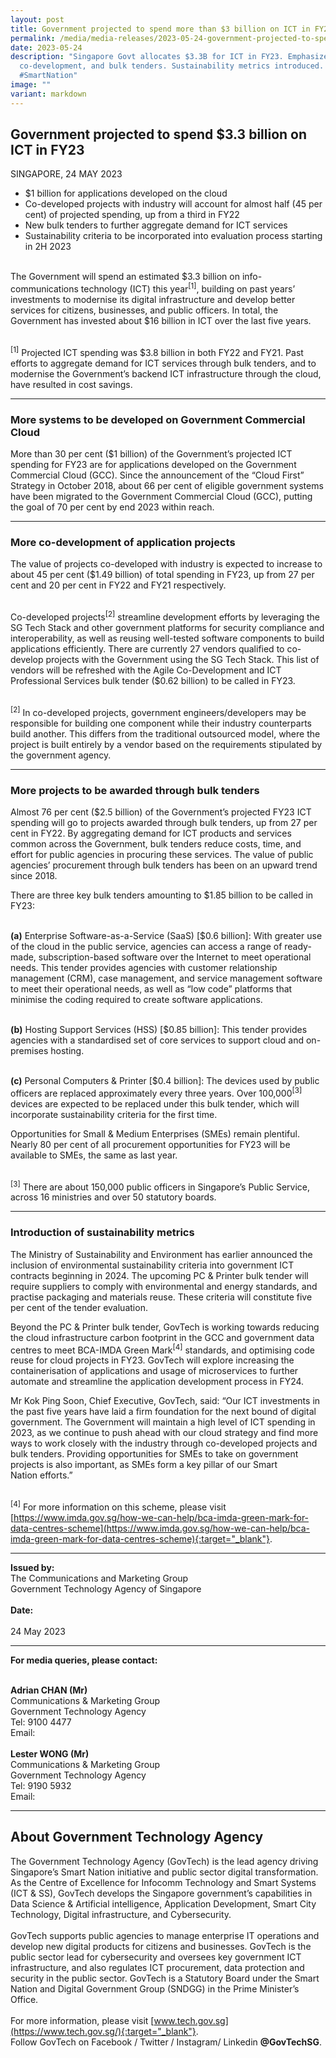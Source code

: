 ```yaml
---
layout: post
title: Government projected to spend more than $3 billion on ICT in FY23
permalink: /media/media-releases/2023-05-24-government-projected-to-spend-on-ict-in-fy23/
date: 2023-05-24
description: "Singapore Govt allocates $3.3B for ICT in FY23. Emphasizes cloud,
  co-development, and bulk tenders. Sustainability metrics introduced.
  #SmartNation"
image: ""
variant: markdown
---
```

## **Government projected to spend $3.3 billion on ICT in FY23**

SINGAPORE,&nbsp;24 MAY 2023
<br>
* $1 billion for applications developed on the cloud
* Co-developed projects with industry will account for almost half (45 per cent) of projected spending, up from a third in FY22
* New bulk tenders to further aggregate demand for ICT services
* Sustainability criteria to be incorporated into evaluation process starting in 2H 2023

<br> The Government will spend an estimated $3.3 billion on&nbsp;info-communications technology (ICT) this year<sup>[1]</sup>, building on past years’ investments to modernise its digital infrastructure and develop better services for citizens, businesses, and public officers. In total, the Government has invested about $16 billion in ICT over the last five years.

<br><sup>[1]</sup> Projected ICT spending was $3.8 billion in both FY22 and FY21. Past efforts to aggregate demand for ICT services through bulk tenders, and to modernise the Government’s backend ICT infrastructure through the cloud, have resulted in cost savings.

---

### **More systems to be developed on Government Commercial Cloud**

More than 30 per cent ($1 billion) of the Government’s projected ICT spending for FY23 are for applications developed on the Government Commercial Cloud (GCC). Since the announcement of the “Cloud First” Strategy in October 2018, about 66 per cent of eligible government systems have been migrated to the Government Commercial Cloud (GCC), putting the goal of 70 per cent by end 2023 within reach.

---

### **More co-development of application projects**
The value of projects co-developed with industry is expected to increase to about 45 per cent ($1.49 billion) of total spending in FY23, up from 27 per cent and 20 per cent in FY22 and FY21 respectively.

<br>Co-developed projects<sup>[2]</sup> streamline development efforts by leveraging the SG Tech Stack and other government platforms for security compliance and interoperability, as well as reusing well-tested software components to build applications efficiently. There are currently 27 vendors qualified to co-develop projects with the Government using the SG Tech Stack. This list of vendors will be refreshed with the Agile Co-Development and ICT Professional Services bulk tender ($0.62 billion) to be called in FY23.

<br><sup>[2]</sup> In co-developed projects, government engineers/developers may be responsible for building one component while their industry counterparts build another. This differs from the traditional outsourced model, where the project is built entirely by a vendor based on the requirements stipulated by the government agency.

---

### **More projects to be awarded through bulk tenders**

Almost 76 per cent ($2.5 billion) of the Government’s projected FY23 ICT spending will go to projects awarded through bulk tenders, up from 27 per cent in FY22. By aggregating demand for ICT products and services common across the Government, bulk tenders reduce costs, time, and effort for public agencies in procuring these services. The value of public agencies’ procurement through bulk tenders has been on an upward trend since 2018.

There are three key bulk tenders amounting to $1.85 billion to be called in FY23:

<br> **(a)** Enterprise Software-as-a-Service (SaaS) [$0.6 billion]: With greater use of the cloud in the public service, agencies can access a range of ready-made, subscription-based software over the Internet to meet operational needs. This tender provides agencies with customer relationship management (CRM), case management, and service management software to meet their operational needs, as well as “low code” platforms that minimise the coding required to create software applications.

<br> **(b)** Hosting Support Services (HSS) [$0.85 billion]: This tender provides agencies with a standardised set of core services to support cloud and on-premises hosting.

<br> **(c)** Personal Computers &amp; Printer [$0.4 billion]: The devices used by public officers are replaced approximately every three years. Over 100,000<sup>[3]</sup> devices are expected to be replaced under this bulk tender, which will incorporate sustainability criteria for the first time.

Opportunities for Small &amp; Medium Enterprises (SMEs) remain plentiful. Nearly 80 per cent of all procurement opportunities for FY23 will be available to SMEs, the same as last year.

<br><sup>[3]</sup> There are about 150,000 public officers in Singapore’s Public Service, across 16 ministries and over 50 statutory boards.

---

### **Introduction of sustainability metrics**

The Ministry of Sustainability and Environment has earlier announced the inclusion of environmental sustainability criteria into government ICT contracts beginning in 2024. The upcoming PC &amp; Printer bulk tender will require suppliers to comply with environmental and energy standards, and practise packaging and materials reuse. These criteria will constitute five per cent of the tender evaluation.

Beyond the PC &amp; Printer bulk tender, GovTech is working towards reducing the cloud infrastructure carbon footprint in the GCC and government data centres to meet BCA-IMDA Green Mark<sup>[4]</sup> standards, and optimising code reuse for cloud projects in FY23. GovTech will explore increasing the containerisation of applications
and usage of microservices to further automate and streamline the application development process in FY24. 

Mr Kok Ping Soon, Chief Executive, GovTech, said: “Our ICT investments in the past five years have laid a firm foundation for the next bound of digital government. The Government will maintain a high level of ICT spending in 2023, as we continue to push ahead with our cloud strategy and find more ways to work closely with the industry through co-developed projects and bulk tenders. Providing opportunities for SMEs to take on government projects is also important, as&nbsp;SMEs&nbsp;form a key pillar of&nbsp;our Smart Nation&nbsp;efforts.”

<br><sup>[4]</sup> For more information on this scheme, please visit [https://www.imda.gov.sg/how-we-can-help/bca-imda-green-mark-for-data-centres-scheme](https://www.imda.gov.sg/how-we-can-help/bca-imda-green-mark-for-data-centres-scheme){:target="_blank"}.

---

**Issued by:** 
<br>The Communications and Marketing Group
<br>Government Technology Agency of Singapore
<br>
<br>**Date:**	
<br>24 May 2023

---

**For media queries, please contact:**

<br>**Adrian CHAN (Mr)**
<br>Communications &amp; Marketing Group
<br>Government Technology Agency
<br>Tel: 9100 4477
<br>Email: 
&nbsp;<br>
<br>**Lester WONG&nbsp;(Mr)**&nbsp;
<br>Communications &amp; Marketing Group&nbsp;
<br>Government Technology Agency&nbsp;
<br>Tel:&nbsp;9190 5932&nbsp;
<br>Email:&nbsp;

---

## **About Government Technology Agency**

The Government Technology Agency (GovTech) is the lead agency driving Singapore’s Smart Nation initiative and public sector digital transformation. As the
Centre of Excellence for&nbsp;Infocomm&nbsp;Technology and Smart Systems (ICT &amp; SS),&nbsp;GovTech&nbsp;develops the Singapore government’s capabilities in Data Science &amp; Artificial intelligence, Application Development, Smart City Technology, Digital infrastructure, and Cybersecurity.&nbsp;
&nbsp;<br>
<br>GovTech&nbsp;supports public agencies to manage enterprise IT operations and develop new digital products for citizens and businesses.&nbsp;GovTech&nbsp;is the public sector lead for cybersecurity and oversees key government ICT infrastructure, and also regulates ICT procurement, data protection and security in the public sector.&nbsp;GovTech&nbsp;is a Statutory Board under the Smart Nation and Digital Government Group (SNDGG) in the Prime Minister’s Office.&nbsp;
&nbsp;<br>
<br>For more information, please visit [www.tech.gov.sg](https://www.tech.gov.sg/){:target="_blank"}.
<br>Follow&nbsp;GovTech&nbsp;on Facebook / Twitter / Instagram/&nbsp;Linkedin&nbsp;**@GovTechSG**.